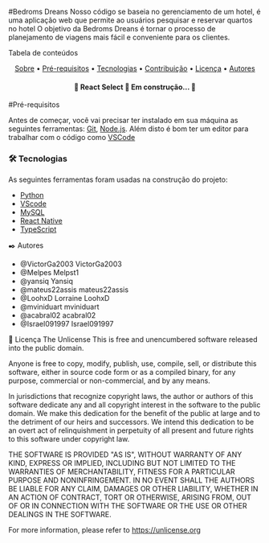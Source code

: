 #Bedroms Dreans
 Nosso código se baseia no gerenciamento de um hotel, é uma aplicação web que permite ao usuários pesquisar e reservar quartos no hotel 
 O objetivo da Bedroms Dreans é tornar o processo de planejamento de viagens mais fácil e conveniente para os clientes.

Tabela de conteúdos
<p align="center">
 <a href="#Bedroms Dreans">Sobre</a> •
 <a href="#Pré-requisitos">Pré-requisitos</a> • 
 <a href="#tecnologias">Tecnologias</a> • 
 <a href="#contribuicao">Contribuição</a> • 
 <a href="#licenc-a">Licença</a> • 
 <a href="#autores">Autores</a>
</p>
<h4 align="center">
   🚧  React Select 🚀 Em construção...  🚧
</h4>
  
#Pré-requisitos

Antes de começar, você vai precisar ter instalado em sua máquina as seguintes ferramentas:
[Git](https://git-scm.com), [Node.js](https://nodejs.org/en/). 
Além disto é bom ter um editor para trabalhar com o código como [VSCode](https://code.visualstudio.com/)

### 🛠 Tecnologias

As seguintes ferramentas foram usadas na construção do projeto:

- [Python](https://www.python.org/)
- [VScode](https://code.visualstudio.com/)
- [MySQL](https://www.mysql.com/products/workbench/)
- [React Native](https://reactnative.dev/)
- [TypeScript](https://www.typescriptlang.org/)

✒️ Autores

*	@VictorGa2003	VictorGa2003
* @Melpes Melpst1
*	@yansiq	Yansiq
*	@mateus22assis	mateus22assis
*	@LoohxD	Lorraine LoohxD
*	@mviniduart	mviniduart
*	@acabral02	acabral02
* @Israel091997 Israel091997

📄 Licença
The Unlicense
This is free and unencumbered software released into the public domain.

Anyone is free to copy, modify, publish, use, compile, sell, or
distribute this software, either in source code form or as a compiled
binary, for any purpose, commercial or non-commercial, and by any
means.

In jurisdictions that recognize copyright laws, the author or authors
of this software dedicate any and all copyright interest in the
software to the public domain. We make this dedication for the benefit
of the public at large and to the detriment of our heirs and
successors. We intend this dedication to be an overt act of
relinquishment in perpetuity of all present and future rights to this
software under copyright law.

THE SOFTWARE IS PROVIDED "AS IS", WITHOUT WARRANTY OF ANY KIND,
EXPRESS OR IMPLIED, INCLUDING BUT NOT LIMITED TO THE WARRANTIES OF
MERCHANTABILITY, FITNESS FOR A PARTICULAR PURPOSE AND NONINFRINGEMENT.
IN NO EVENT SHALL THE AUTHORS BE LIABLE FOR ANY CLAIM, DAMAGES OR
OTHER LIABILITY, WHETHER IN AN ACTION OF CONTRACT, TORT OR OTHERWISE,
ARISING FROM, OUT OF OR IN CONNECTION WITH THE SOFTWARE OR THE USE OR
OTHER DEALINGS IN THE SOFTWARE.

For more information, please refer to <https://unlicense.org>
